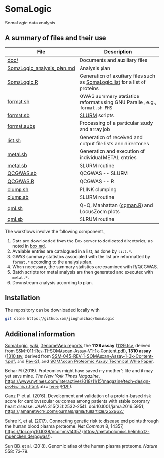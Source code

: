 # SomaLogic
SomaLogic data analysis

## A summary of files and their use

File  | Description
-------------|----------------------------------------------------------------------------------------
[doc/](doc) | Documents and auxiliary files
[SomaLogic_analysis_plan.md](SomaLogic_analysis_plan.md) | Analysis plan
[SomaLogic.R](SomaLogic.R) | Generation of axuiliary files such as [SomaLogic.list](doc/SomaLogic.list) for a list of proteins
[format.sh](format.sh) | GWAS summary statistics reformat using GNU Parallel, e.g., `format.sh FHS`
[format.sb](format.sb) | [SLURM](https://slurm.schedmd.com/) scripts
[format.subs](format.subs) | Processing of a particular study and array job
[list.sh](list.sh) | Generation of received and output file lists and directories
[metal.sh](metal.sh) | Generation and execution of individual METAL entries
[metal.sb](metal.sb) | SLURM routine
[QCGWAS.sb](QCGWAS.sb) | QCGWAS -- SLURM
[QCGWAS.R](QCGWAS.R) | QCGWAS -- R
[clump.sh](clump.sh) | PLINK clumping
[clump.sb](clump.sb) | SLURM routine
[qml.sh](qml.sh) | Q-Q, Manhattan ([qqman.R](qqman.R)) and LocusZoom plots
[qml.sb](qml.sb) | SLRUM routine

The workflows involve the following components,

1. Data are downloaded from the Box server to dedicated directories; as noted in [box.md](doc/box.md).
2. Available entries are catalogued in a list, as done by `list.*`.
3. GWAS summary statistics associated with the list are reformatted by `format.*` according to the analysis plan.
4. When necessary, the summary statistics are examined with R/QCGWAS.
5. Batch scripts for metal analysis are then generated and executed with `metal.*`.
6. Downstream analysis according to plan.

## Installation

The repository can be downloaded locally with
```bash
git clone https://github.com/jinghuazhao/SomaLogic
```

## Additional information

[SomaLogic](https://somalogic.com/), [wiki](https://en.wikipedia.org/wiki/SomaLogic), [GenomeWeb reports](https://www.genomeweb.com/resources/new-product/somalogic-somascan-assay-13k), the **1129 assay** ([1129.tsv](doc/1129.tsv), derived from [SSM-011-Rev-11-SOMAscan-Assay-V1-1k-Content.pdf](http://www.somalogic.com/wp-content/uploads/2016/10/SSM-011-Rev-11-SOMAscan-Assay-V1-1k-Content.pdf)), **1310 assay** ([1310.tsv](doc/1310.tsv), derived from [SSM-045-REV-1-SOMAscan-Assay-1-3k-Content-1.pdf](http://somalogic.com/wp-content/uploads/2016/09/SSM-045-REV-1-SOMAscan-Assay-1-3k-Content-1.pdf), and [Rev-2](doc/SSM-045-Rev-2-SOMAscan-Assay-1.3k-Content.xlsx)),
and [SOMAscan Proteomic Assay Technical Whie Paper](http://somalogic.com/wp-content/uploads/2017/06/SSM-002-Technical-White-Paper_010916_LSM1.pdf).

Behar M (2018). Proteomics might have saved my mother’s life and it may yet save mine. *The New York Times Magazine*,
https://www.nytimes.com/interactive/2018/11/15/magazine/tech-design-proteomics.html, 
also [here](http://www.michaelbehar.com/articles/the-new-york-times-november-18-2018/)
([PDF](http://www.michaelbehar.com/wp-content/uploads/2012/09/The-Everything-Test-The-New-York-Times-Magazine.pdf)).

Ganz P, et al. (2016). Development and validation of a protein-based risk score for cardiovascular outcomes among patients with stable coronary heart disease. *JAMA* 315(23):2532-2541. doi:10.1001/jama.2016.5951,
https://jamanetwork.com/journals/jama/fullarticle/2529627

Suhre K, et al. (2017). Connecting genetic risk to disease end points through the human blood plasma proteome. *Nat Commun* 8, 14357, https://doi.org/10.1038/ncomms14357 (https://metabolomics.helmholtz-muenchen.de/pgwas/).

Sun BB, et al. (2018). Genomic atlas of the human plasma proteome. *Nature* 558: 73–79.
